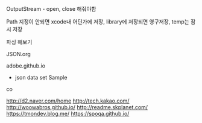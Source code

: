 OutputStream - open, close 해줘야함

Path 지정이 안되면 xcode내 어딘가에 저장, library에 저장되면 영구저장, temp는 잠시 저장

파싱 해보기

JSON.org

adobe.github.io
- json data set Sample

co

http://d2.naver.com/home
http://tech.kakao.com/
http://woowabros.github.io/
http://readme.skplanet.com/
https://tmondev.blog.me/
https://spoqa.github.io/
